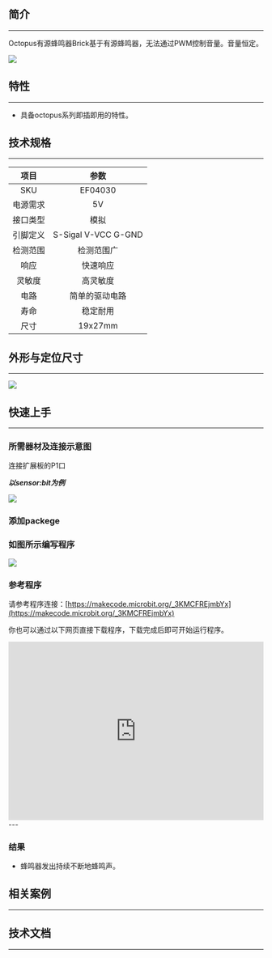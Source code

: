 ## 简介
---
Octopus有源蜂鸣器Brick基于有源蜂鸣器，无法通过PWM控制音量。音量恒定。

 ![](https://i.imgur.com/Gs5XBx1.jpg)

## 特性
---
- 具备octopus系列即插即用的特性。

## 技术规格
---
项目 | 参数 
:-: | :-: 
SKU|EF04030
电源需求|5V
接口类型|模拟
引脚定义|S-Sigal V-VCC G-GND
检测范围|检测范围广
响应|快速响应
灵敏度|高灵敏度
电路|简单的驱动电路
寿命|稳定耐用
尺寸|19x27mm


## 外形与定位尺寸
---
![](https://i.imgur.com/GV8xv7y.jpg)

## 快速上手
---
### 所需器材及连接示意图
连接扩展板的P1口

***以sensor:bit为例***

![](https://i.imgur.com/r3NAMg8.png)

### 添加packege

### 如图所示编写程序
![](https://i.imgur.com/CjlZhvP.png)

### 参考程序
请参考程序连接：[https://makecode.microbit.org/_3KMCFREjmbYx](https://makecode.microbit.org/_3KMCFREjmbYx)


你也可以通过以下网页直接下载程序，下载完成后即可开始运行程序。

<div style="position:relative;height:0;padding-bottom:70%;overflow:hidden;"><iframe style="position:absolute;top:0;left:0;width:100%;height:100%;" src="https://makecode.microbit.org/#pub:_3KMCFREjmbYx" frameborder="0" sandbox="allow-popups allow-forms allow-scripts allow-same-origin"></iframe></div>  
---

### 结果
- 蜂鸣器发出持续不断地蜂鸣声。

## 相关案例
---

## 技术文档
---
